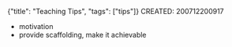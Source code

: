 {"title": "Teaching Tips", "tags": ["tips"]}
CREATED: 200712200917
 * motivation
 * provide scaffolding, make it achievable

